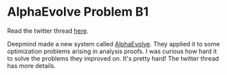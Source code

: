 # AlphaEvolve Problem B1

Read the twitter thread [here](https://x.com/damekdavis/status/1923031798163857814). 

Deepmind made a new system called [AlphaEvolve](https://deepmind.google/discover/blog/alphaevolve-a-gemini-powered-coding-agent-for-designing-advanced-algorithms/). They applied it to some optimization problems arising in analysis proofs. I was curious how hard it to solve the problems they improved on. It's pretty hard! The twitter thread has more details.